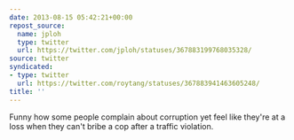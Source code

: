 ```yaml
---
date: 2013-08-15 05:42:21+00:00
repost_source:
  name: jploh
  type: twitter
  url: https://twitter.com/jploh/statuses/367883199768035328/
source: twitter
syndicated:
- type: twitter
  url: https://twitter.com/roytang/statuses/367883941463605248/
title: ''
---
```


Funny how some people complain about corruption yet feel like they're at a loss when they can't bribe a cop after a traffic violation.